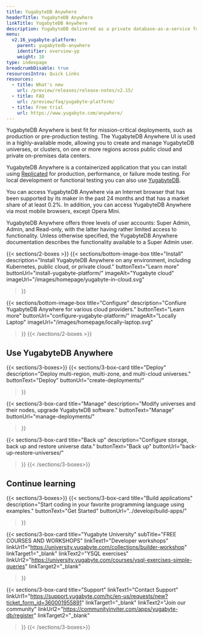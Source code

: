 ```yaml
---
title: YugabyteDB Anywhere
headerTitle: YugabyteDB Anywhere
linkTitle: YugabyteDB Anywhere
description: YugabyteDB delivered as a private database-as-a-service for enterprises.
menu:
  v2.16_yugabyte-platform:
    parent: yugabytedb-anywhere
    identifier: overview-yp
    weight: 10
type: indexpage
breadcrumbDisable: true
resourcesIntro: Quick Links
resources:
  - title: What's new
    url: /preview/releases/release-notes/v2.15/
  - title: FAQ
    url: /preview/faq/yugabyte-platform/
  - title: Free trial
    url: https://www.yugabyte.com/anywhere/
---
```


YugabyteDB Anywhere is best fit for mission-critical deployments, such as production or pre-production testing. The YugabyteDB Anywhere UI is used in a highly-available mode, allowing you to create and manage YugabyteDB universes, or clusters, on one or more regions across public cloud and private on-premises data centers.

YugabyteDB Anywhere is a containerized application that you can install using [Replicated](https://www.replicated.com/) for production, performance, or failure mode testing. For local development or functional testing you can also use [YugabyteDB](../quick-start/).

You can access YugabyteDB Anywhere via an Internet browser that has been supported by its maker in the past 24 months and that has a market share of at least 0.2%. In addition, you can access YugabyteDB Anywhere via most mobile browsers, except Opera Mini.

YugabyteDB Anywhere offers three levels of user accounts: Super Admin, Admin, and Read-only, with the latter having rather limited access to functionality. Unless otherwise specified, the YugabyteDB Anywhere documentation describes the functionality available to a Super Admin user.

{{< sections/2-boxes >}}
  {{< sections/bottom-image-box
    title="Install"
    description="Install YugabyteDB Anywhere on any environment, including Kubernetes, public cloud, or private cloud."
    buttonText="Learn more"
    buttonUrl="install-yugabyte-platform/"
    imageAlt="Yugabyte cloud" imageUrl="/images/homepage/yugabyte-in-cloud.svg"
  >}}

  {{< sections/bottom-image-box
    title="Configure"
    description="Confiure YugabyteDB Anywhere for various cloud providers."
    buttonText="Learn more"
    buttonUrl="configure-yugabyte-platform/"
	imageAlt="Locally Laptop" imageUrl="/images/homepage/locally-laptop.svg"
  >}}
{{< /sections/2-boxes >}}

## Use YugabyteDB Anywhere

{{< sections/3-boxes>}}
  {{< sections/3-box-card
    title="Deploy"
    description="Deploy multi-region, multi-zone, and multi-cloud universes."
    buttonText="Deploy"
    buttonUrl="create-deployments/"
  >}}

  {{< sections/3-box-card
    title="Manage"
    description="Modify universes and their nodes, upgrade YugabyteDB software."
    buttonText="Manage"
    buttonUrl="manage-deployments/"
  >}}

  {{< sections/3-box-card
    title="Back up"
    description="Configure storage, back up and restore universe data."
    buttonText="Back up"
    buttonUrl="back-up-restore-universes/"
  >}}
{{< /sections/3-boxes>}}

## Continue learning

{{< sections/3-boxes>}}
  {{< sections/3-box-card
	title="Build applications"
	description="Start coding in your favorite programming language using examples."
	buttonText="Get Started"
	buttonUrl="../develop/build-apps/"
  >}}

  {{< sections/3-box-card
	title="Yugabyte University"
	subTitle="FREE COURSES AND WORKSHOPS"
	linkText1="Developer workshops"
	linkUrl1="https://university.yugabyte.com/collections/builder-workshop"
	linkTarget1="_blank"
	linkText2="YSQL exercises"
	linkUrl2="https://university.yugabyte.com/courses/ysql-exercises-simple-queries"
	linkTarget2="_blank"
  >}}

  {{< sections/3-box-card
	title="Support"
	linkText1="Contact Support"
	linkUrl1="https://support.yugabyte.com/hc/en-us/requests/new?ticket_form_id=360001955891"
	linkTarget1="_blank"
	linkText2="Join our community"
	linkUrl2="https://communityinviter.com/apps/yugabyte-db/register"
	linkTarget2="_blank"
  >}}
{{< /sections/3-boxes>}}

